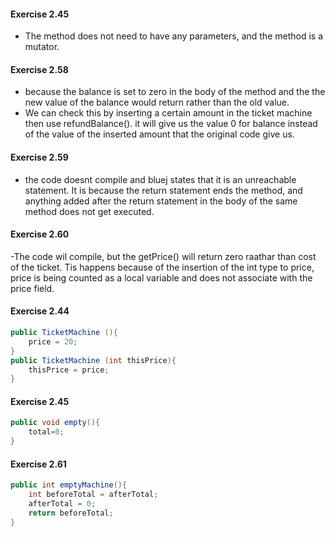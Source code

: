#### Exercise 2.45
- The method does not need to have any parameters, and the method is a mutator. 

#### Exercise 2.58
- because the balance is set to zero in the body of the method and the the new value of the balance would return rather than the old value.
- We can check this by inserting a certain amount in the ticket machine then use refundBalance(). it will give us the value 0 for balance instead of the value of the inserted amount that the original code give us.

#### Exercise 2.59 
- the code doesnt compile and bluej states that it is an unreachable statement. It is because the return statement ends the method, and anything added after the return statement in the body of the same method does not get executed.

#### Exercise 2.60
-The code wil compile, but the getPrice() will return zero raathar than cost of the ticket. Tis happens because of the insertion of the int type to price, price is being counted as a local variable and does not associate with the price field. 

#### Exercise 2.44
```java
public TicketMachine (){
    price = 20;
}
public TicketMachine (int thisPrice){
    thisPrice = price; 
}

```

#### Exercise 2.45
```java
public void empty(){
    total=0;
}
```

#### Exercise 2.61
```java
public int emptyMachine(){
    int beforeTotal = afterTotal;
    afterTotal = 0;
    return beforeTotal;
}
```
